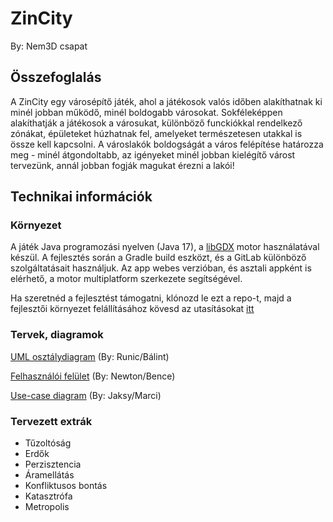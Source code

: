 # ZinCity
By: Nem3D csapat

## Összefoglalás

A ZinCity egy városépítő játék, ahol a játékosok valós időben alakíthatnak ki minél jobban működő, minél boldogabb városokat. Sokféleképpen alakíthatják a játékosok a városukat, különböző funckiókkal rendelkező zónákat, épületeket húzhatnak fel, amelyeket természetesen utakkal is össze kell kapcsolni. A városlakók boldogságát a város felépítése határozza meg - minél átgondoltabb, az igényeket minél jobban kielégítő várost tervezünk, annál jobban fogják magukat érezni a lakói!

## Technikai információk
### Környezet
A játék Java programozási nyelven (Java 17), a [libGDX](https://libgdx.com/) motor használatával készül.
A fejlesztés során a Gradle build eszközt, és a GitLab különböző szolgáltatásait használjuk.
Az app webes verzióban, és asztali appként is elérhető, a motor multiplatform szerkezete segítségével.

Ha szeretnéd a fejlesztést támogatni, klónozd le ezt a repo-t, majd a fejlesztői környezet felállításához kövesd az utasításokat [itt](https://libgdx.com/wiki/start/setup)

### Tervek, diagramok

[UML osztálydiagram](https://www.figma.com/file/IzeYh4hv1yDRLSzyBCrBry/ZinCity-UML%2C-architecture?t=QNw82ZFgkOh9Pjjh-0) (By: Runic/Bálint)

[Felhasználói felület](https://www.figma.com/file/nNoj0ElzoN8P9CoAiExZzn/ZimCity-UI%2C-design?node-id=0%3A1&t=QNw82ZFgkOh9Pjjh-1) (By: Newton/Bence)

[Use-case diagram](https://www.figma.com/file/13BSPQLJSfDT80iGUyzOdE/ZinCity-use-cases?t=QNw82ZFgkOh9Pjjh-0) (By: Jaksy/Marci)

### Tervezett extrák

* Tűzoltóság
* Erdők
* Perzisztencia
* Áramellátás
* Konfliktusos bontás
* Katasztrófa
* Metropolis

